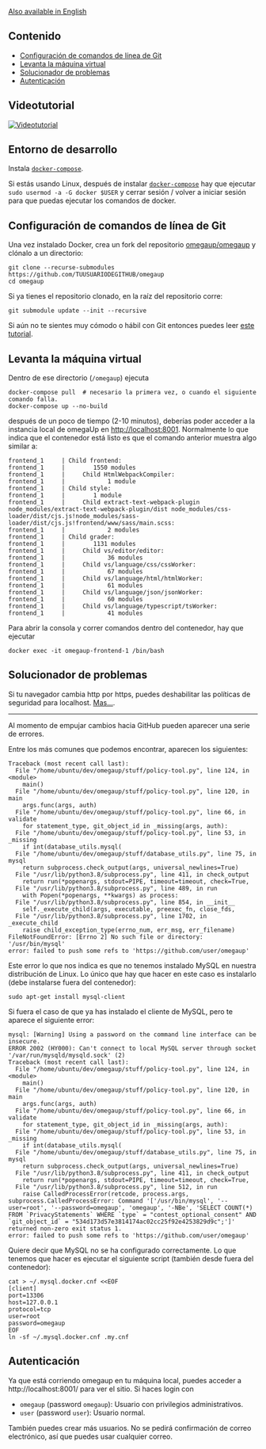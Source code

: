 
[Also available in English](https://github.com/omegaup/omegaup/blob/main/frontend/www/docs/How-to-Set-Up-Your-Development-Environment-(English.md))

## Contenido
* [Configuración de comandos de línea de Git](#configuración-de-comandos-de-línea-de-git)
* [Levanta la máquina virtual](#levanta-la-máquina-virtual)
* [Solucionador de problemas](#solucionador-de-problemas)
* [Autenticación](#autenticación)

## Videotutorial
[![Videotutorial](http://img.youtube.com/vi/H1PG4Dvje88/0.jpg)](http://www.youtube.com/watch?v=H1PG4Dvje88 "OmegaUp Localhost Setup Video Tutorial")

## Entorno de desarrollo
Instala [`docker-compose`](https://docs.docker.com/compose/install/).

Si estás usando Linux, después de instalar [`docker-compose`](https://docs.docker.com/compose/install/) hay que ejecutar `sudo usermod -a -G docker $USER` y cerrar sesión / volver a iniciar sesión para que puedas ejecutar los comandos de docker.

## Configuración de comandos de línea de Git

Una vez instalado Docker, crea un fork del repositorio [omegaup/omegaup](https://github.com/omegaup/omegaup) y clónalo a un directorio:

```shell
git clone --recurse-submodules https://github.com/TUUSUARIODEGITHUB/omegaup
cd omegaup
```

Si ya tienes el repositorio clonado, en la raíz del repositorio corre:
```shell
git submodule update --init --recursive
```

Si aún no te sientes muy cómodo o hábil con Git entonces puedes leer [este tutorial](https://github.com/shekhargulati/git-the-missing-tutorial).


## Levanta la máquina virtual

Dentro de ese directorio (`/omegaup`) ejecuta

```shell
docker-compose pull  # necesario la primera vez, o cuando el siguiente comando falla.
docker-compose up --no-build
```

después de un poco de tiempo (2-10 minutos), deberías poder acceder a la instancia local de omegaUp en [http://localhost:8001](http://localhost:8001). Normalmente lo que indica que el contenedor está listo es que el comando anterior muestra algo similar a:

```
frontend_1     | Child frontend:
frontend_1     |        1550 modules
frontend_1     |     Child HtmlWebpackCompiler:
frontend_1     |            1 module
frontend_1     | Child style:
frontend_1     |        1 module
frontend_1     |     Child extract-text-webpack-plugin node_modules/extract-text-webpack-plugin/dist node_modules/css-loader/dist/cjs.js!node_modules/sass-loader/dist/cjs.js!frontend/www/sass/main.scss:
frontend_1     |            2 modules
frontend_1     | Child grader:
frontend_1     |        1131 modules
frontend_1     |     Child vs/editor/editor:
frontend_1     |            36 modules
frontend_1     |     Child vs/language/css/cssWorker:
frontend_1     |            67 modules
frontend_1     |     Child vs/language/html/htmlWorker:
frontend_1     |            61 modules
frontend_1     |     Child vs/language/json/jsonWorker:
frontend_1     |            60 modules
frontend_1     |     Child vs/language/typescript/tsWorker:
frontend_1     |            41 modules
```

Para abrir la consola y correr comandos dentro del contenedor, hay que ejecutar

```shell
docker exec -it omegaup-frontend-1 /bin/bash
```

## Solucionador de problemas

Si tu navegador cambia http por https, puedes deshabilitar las políticas de seguridad para localhost. [Mas...](https://hmheng.medium.com/exclude-localhost-from-chrome-chromium-browsers-forced-https-redirection-642c8befa9b).

-------------------

Al momento de empujar cambios hacia GitHub pueden aparecer una serie de errores. 

Entre los más comunes que podemos encontrar, aparecen los siguientes:

```shell
Traceback (most recent call last):
  File "/home/ubuntu/dev/omegaup/stuff/policy-tool.py", line 124, in <module>
    main()
  File "/home/ubuntu/dev/omegaup/stuff/policy-tool.py", line 120, in main
    args.func(args, auth)
  File "/home/ubuntu/dev/omegaup/stuff/policy-tool.py", line 66, in validate
    for statement_type, git_object_id in _missing(args, auth):
  File "/home/ubuntu/dev/omegaup/stuff/policy-tool.py", line 53, in _missing
    if int(database_utils.mysql(
  File "/home/ubuntu/dev/omegaup/stuff/database_utils.py", line 75, in mysql
    return subprocess.check_output(args, universal_newlines=True)
  File "/usr/lib/python3.8/subprocess.py", line 411, in check_output
    return run(*popenargs, stdout=PIPE, timeout=timeout, check=True,
  File "/usr/lib/python3.8/subprocess.py", line 489, in run
    with Popen(*popenargs, **kwargs) as process:
  File "/usr/lib/python3.8/subprocess.py", line 854, in __init__
    self._execute_child(args, executable, preexec_fn, close_fds,
  File "/usr/lib/python3.8/subprocess.py", line 1702, in _execute_child
    raise child_exception_type(errno_num, err_msg, err_filename)
FileNotFoundError: [Errno 2] No such file or directory: '/usr/bin/mysql'
error: failed to push some refs to 'https://github.com/user/omegaup'
```
Este error lo que nos indica es que no tenemos instalado MySQL en nuestra distribución de Linux. Lo único que hay que hacer en este caso es instalarlo (debe instalarse fuera del contenedor):
```shell
sudo apt-get install mysql-client
```

Si fuera el caso de que ya has instalado el cliente de MySQL, pero te aparece el siguiente error:

```shell
mysql: [Warning] Using a password on the command line interface can be insecure.
ERROR 2002 (HY000): Can't connect to local MySQL server through socket '/var/run/mysqld/mysqld.sock' (2)
Traceback (most recent call last):
  File "/home/ubuntu/dev/omegaup/stuff/policy-tool.py", line 124, in <module>
    main()
  File "/home/ubuntu/dev/omegaup/stuff/policy-tool.py", line 120, in main
    args.func(args, auth)
  File "/home/ubuntu/dev/omegaup/stuff/policy-tool.py", line 66, in validate
    for statement_type, git_object_id in _missing(args, auth):
  File "/home/ubuntu/dev/omegaup/stuff/policy-tool.py", line 53, in _missing
    if int(database_utils.mysql(
  File "/home/ubuntu/dev/omegaup/stuff/database_utils.py", line 75, in mysql
    return subprocess.check_output(args, universal_newlines=True)
  File "/usr/lib/python3.8/subprocess.py", line 411, in check_output
    return run(*popenargs, stdout=PIPE, timeout=timeout, check=True,
  File "/usr/lib/python3.8/subprocess.py", line 512, in run
    raise CalledProcessError(retcode, process.args,
subprocess.CalledProcessError: Command '['/usr/bin/mysql', '--user=root', '--password=omegaup', 'omegaup', '-NBe', 'SELECT COUNT(*) FROM `PrivacyStatements` WHERE `type` = "contest_optional_consent" AND `git_object_id` = "534d173d57e3814174ac02cc25f92e4253829d9c";']' returned non-zero exit status 1.
error: failed to push some refs to 'https://github.com/user/omegaup'
```
Quiere decir que MySQL no se ha configurado correctamente. Lo que tenemos que hacer es ejecutar el siguiente script (también desde fuera del contenedor):
```shell
cat > ~/.mysql.docker.cnf <<EOF
[client]
port=13306
host=127.0.0.1
protocol=tcp
user=root
password=omegaup
EOF
ln -sf ~/.mysql.docker.cnf .my.cnf
```

## Autenticación

Ya que está corriendo omegaup en tu máquina local, puedes acceder a http://localhost:8001/ para ver el sitio. Si haces login con

* `omegaup` (password `omegaup`): Usuario con privilegios administrativos.
* `user` (password `user`): Usuario normal.

También puedes crear más usuarios. No se pedirá confirmación de correo electrónico, así que puedes usar cualquier correo.
